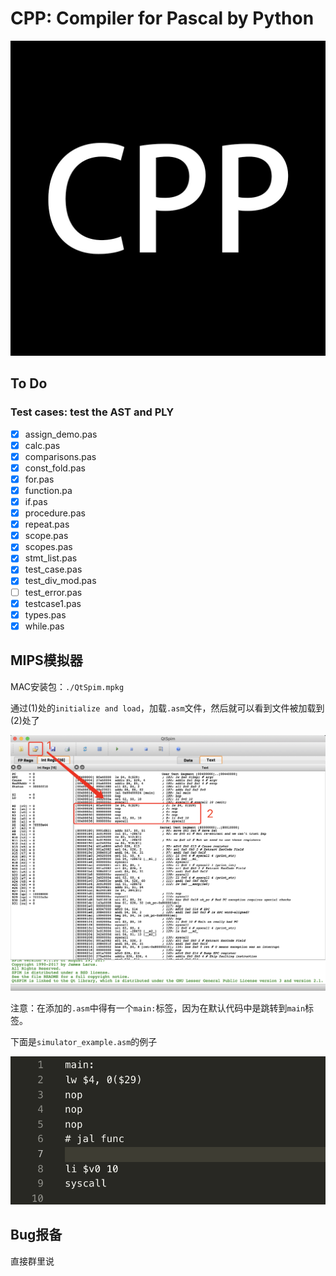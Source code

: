 # CPP: Compiler for Pascal by Python

![CPP-logo](assets/CPP-logo.jpg)

## To Do

### Test cases: test the AST and PLY

- [x] assign_demo.pas
- [x] calc.pas
- [x] comparisons.pas
- [x] const_fold.pas
- [x] for.pas
- [x] function.pa
- [x] if.pas
- [x] procedure.pas
- [x] repeat.pas
- [x] scope.pas
- [x] scopes.pas
- [x] stmt_list.pas
- [x] test_case.pas
- [x] test_div_mod.pas
- [ ] test_error.pas
- [x] testcase1.pas
- [x] types.pas
- [x] while.pas

## MIPS模拟器

MAC安装包：`./QtSpim.mpkg`

通过(1)处的`initialize and load`，加载`.asm`文件，然后就可以看到文件被加载到(2)处了

![image-20190611100508832](assets/image-20190611100508832.png)

注意：在添加的`.asm`中得有一个`main:`标签，因为在默认代码中是跳转到`main`标签。

下面是`simulator_example.asm`的例子

![image-20190611100729177](assets/image-20190611100729177.png)

## Bug报备

直接群里说



